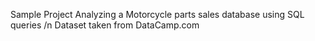 Sample Project Analyzing a Motorcycle parts sales database using SQL queries
/n Dataset taken from DataCamp.com
